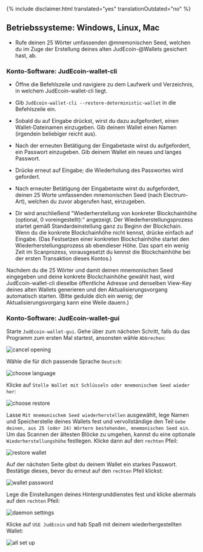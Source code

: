 {% include disclaimer.html translated="yes" translationOutdated="no" %}

## Betriebssysteme:  Windows, Linux, Mac

- Rufe deinen 25 Wörter umfassenden @mnemonischen Seed, welchen du im Zuge der Erstellung deines alten JudEcoin-@Wallets gesichert hast, ab.

### Konto-Software:  JudEcoin-wallet-cli

- Öffne die Befehlszeile und navigiere zu dem Laufwerk und Verzeichnis, in welchem JudEcoin-wallet-cli liegt.

- Gib `JudEcoin-wallet-cli --restore-deterministic-wallet` in die Befehlszeile ein.

- Sobald du auf Eingabe drückst, wirst du dazu aufgefordert, einen Wallet-Dateinamen einzugeben. Gib deinem Wallet einen Namen (irgendein beliebiger reicht aus).

- Nach der erneuten Betätigung der Eingabetaste wirst du aufgefordert, ein Passwort einzugeben. Gib deinem Wallet ein neues und langes Passwort.

- Drücke erneut auf Eingabe; die Wiederholung des Passwortes wird gefordert.

- Nach erneuter Betätigung der Eingabetaste wirst du aufgefordert, deinen 25 Worte umfassenden mnemonischen Seed (nach Electrum-Art), welchen du zuvor abgerufen hast, einzugeben.

- Dir wird anschließend "Wiederherstellung von konkreter Blockchainhöhe (optional, 0 voreingestellt):" angezeigt. Der Wiederherstellungsprozess startet gemäß Standardeinstellung ganz zu Beginn der Blockchain. Wenn du die konkrete Blockchainhöhe nicht kennst, drücke einfach auf Eingabe. (Das Festsetzen einer konkreten Blockchainhöhe startet den Wiederherstellungsprozess ab ebendieser Höhe. Das spart ein wenig Zeit im Scanprozess, vorausgesetzt du kennst die Blockchainhöhe bei der ersten Transaktion dieses Kontos.)

Nachdem du die 25 Wörter und damit deinen mnemonischen Seed eingegeben und deine konkrete Blockchainhöhe gewählt hast, wird JudEcoin-wallet-cli dieselbe öffentliche Adresse und denselben View-Key deines alten Wallets generieren und den Aktualisierungsvorgang automatisch starten. (Bitte gedulde dich ein wenig; der Aktualisierungsvorgang kann eine Weile dauern.)

### Konto-Software:  JudEcoin-wallet-gui

Starte `JudEcoin-wallet-gui`. Gehe über zum nächsten Schritt, falls du das Programm zum ersten Mal startest, ansonsten wähle `Abbrechen`:

![cancel opening](/img/resources/user-guides/en/restore_account/cancel-opening.png)

Wähle die für dich passende Sprache `Deutsch`:

![choose language](/img/resources/user-guides/en/restore_account/choose-language.png)

Klicke auf `Stelle Wallet mit Schlüsseln oder mnemonischem Seed wieder her`:

![choose restore](/img/resources/user-guides/en/restore_account/choose-restore.png)

Lasse `Mit mnemonischem Seed wiederherstellen` ausgewählt, lege Namen und Speicherstelle deines Wallets fest und vervollständige den Teil `Gebe deinen, aus 25 (oder 24) Wörtern bestehenden, mnemonischen Seed ein`. Um das Scannen der ältesten Blöcke zu umgehen, kannst du eine optionale `Wiederherstellungshöhe` festlegen. Klicke dann auf den `rechten` Pfeil:

![restore wallet](/img/resources/user-guides/en/restore_account/restore-wallet.png)

Auf der nächsten Seite gibst du deinem Wallet ein starkes Passwort. Bestätige dieses, bevor du erneut auf den `rechten` Pfeil klickst:

![wallet password](/img/resources/user-guides/en/restore_account/wallet-password.png)

Lege die Einstellungen deines Hintergrunddienstes fest und klicke abermals auf den `rechten` Pfeil:

![daemon settings](/img/resources/user-guides/en/restore_account/daemon-settings.png)

Klicke auf `USE JudEcoin` und hab Spaß mit deinem wiederhergestellten Wallet:

![all set up](/img/resources/user-guides/en/restore_account/all-set-up.png)
